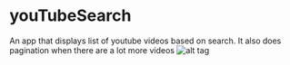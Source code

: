 # youTubeSearch
An app that displays list of youtube videos based on search. 
It also does pagination when there are a lot more videos
![alt tag](https://github.com/RattanPriya/youTubeSearch/blob/master/youtubeSearch.gif)
